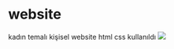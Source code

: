 # website
kadın temalı kişisel website 
html css kullanıldı
<img src="https://user-images.githubusercontent.com/121401175/213799873-dcd0bc4f-2bf3-4a67-8aac-3f284329fcee.gif"/>
